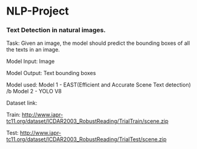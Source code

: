 # NLP-Project
### Text Detection in natural images.


Task: Given an image, the model should predict the bounding boxes of all the texts in an image.

Model Input: Image

Model Output: Text bounding boxes

Model used: Model 1 - EAST(Efficient and Accurate Scene Text detection) /b
            Model 2 - YOLO V8

Dataset link:

Train: http://www.iapr-tc11.org/dataset/ICDAR2003_RobustReading/TrialTrain/scene.zip

Test: http://www.iapr-tc11.org/dataset/ICDAR2003_RobustReading/TrialTest/scene.zip


